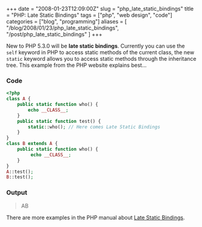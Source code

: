 +++
date = "2008-01-23T12:09:00Z"
slug = "php_late_static_bindings"
title = "PHP: Late Static Bindings"
tags = ["php", "web design", "code"]
categories = ["blog", "programming"]
aliases = [
  "/blog/2008/01/23/php_late_static_bindings",
  "/post/php_late_static_bindings"
]
+++

New to PHP 5.3.0 will be **late static bindings**. Currently you can use the `self` keyword in PHP to access static methods of the current class, the new `static` keyword allows you to access static methods through the inheritance tree. This example from the PHP website explains best...

### Code

```php
<?php
class A {
    public static function who() {
        echo __CLASS__;
    }
    public static function test() {
        static::who(); // Here comes Late Static Bindings
    }
}
class B extends A {
    public static function who() {
         echo __CLASS__;
    }
}
A::test();
B::test();
```

### Output

> AB

There are more examples in the PHP manual about [Late Static Bindings](https://www.php.net/manual/en/language.oop5.late-static-bindings.php).
